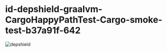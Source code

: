 # id-depshield-graalvm-CargoHappyPathTest-Cargo-smoke-test-b37a91f-642

![depshield](https://dev1.dev.depshield.sonatype.org/badges/depshield-testing/id-depshield-graalvm-CargoHappyPathTest-Cargo-smoke-test-b37a91f-642/depshield.svg)